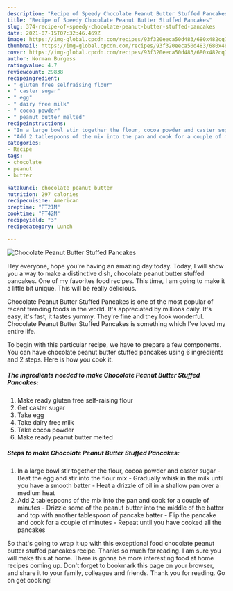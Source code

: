 ```yaml
---
description: "Recipe of Speedy Chocolate Peanut Butter Stuffed Pancakes"
title: "Recipe of Speedy Chocolate Peanut Butter Stuffed Pancakes"
slug: 374-recipe-of-speedy-chocolate-peanut-butter-stuffed-pancakes
date: 2021-07-15T07:32:46.469Z
image: https://img-global.cpcdn.com/recipes/93f320eeca50d483/680x482cq70/chocolate-peanut-butter-stuffed-pancakes-recipe-main-photo.jpg
thumbnail: https://img-global.cpcdn.com/recipes/93f320eeca50d483/680x482cq70/chocolate-peanut-butter-stuffed-pancakes-recipe-main-photo.jpg
cover: https://img-global.cpcdn.com/recipes/93f320eeca50d483/680x482cq70/chocolate-peanut-butter-stuffed-pancakes-recipe-main-photo.jpg
author: Norman Burgess
ratingvalue: 4.7
reviewcount: 29838
recipeingredient:
- " gluten free selfraising flour"
- " caster sugar"
- " egg"
- " dairy free milk"
- " cocoa powder"
- " peanut butter melted"
recipeinstructions:
- "In a large bowl stir together the flour, cocoa powder and caster sugar Beat the egg and stir into the flour mix Gradually whisk in the milk until you have a smooth batter Heat a drizzle of oil in a shallow pan over a medium heat"
- "Add 2 tablespoons of the mix into the pan and cook for a couple of minutes Drizzle some of the peanut butter into the middle of the batter and top with another tablespoon of pancake batter Flip the pancake and cook for a couple of minutes Repeat until you have cooked all the pancakes"
categories:
- Recipe
tags:
- chocolate
- peanut
- butter

katakunci: chocolate peanut butter 
nutrition: 297 calories
recipecuisine: American
preptime: "PT21M"
cooktime: "PT42M"
recipeyield: "3"
recipecategory: Lunch

---
```



![Chocolate Peanut Butter Stuffed Pancakes](https://img-global.cpcdn.com/recipes/93f320eeca50d483/680x482cq70/chocolate-peanut-butter-stuffed-pancakes-recipe-main-photo.jpg)

Hey everyone, hope you're having an amazing day today. Today, I will show you a way to make a distinctive dish, chocolate peanut butter stuffed pancakes. One of my favorites food recipes. This time, I am going to make it a little bit unique. This will be really delicious.



Chocolate Peanut Butter Stuffed Pancakes is one of the most popular of recent trending foods in the world. It's appreciated by millions daily. It's easy, it's fast, it tastes yummy. They're fine and they look wonderful. Chocolate Peanut Butter Stuffed Pancakes is something which I've loved my entire life.


To begin with this particular recipe, we have to prepare a few components. You can have chocolate peanut butter stuffed pancakes using 6 ingredients and 2 steps. Here is how you cook it.

<!--inarticleads1-->

##### The ingredients needed to make Chocolate Peanut Butter Stuffed Pancakes:

1. Make ready  gluten free self-raising flour
1. Get  caster sugar
1. Take  egg
1. Take  dairy free milk
1. Take  cocoa powder
1. Make ready  peanut butter melted




<!--inarticleads2-->

##### Steps to make Chocolate Peanut Butter Stuffed Pancakes:

1. In a large bowl stir together the flour, cocoa powder and caster sugar - Beat the egg and stir into the flour mix - Gradually whisk in the milk until you have a smooth batter - Heat a drizzle of oil in a shallow pan over a medium heat
1. Add 2 tablespoons of the mix into the pan and cook for a couple of minutes - Drizzle some of the peanut butter into the middle of the batter and top with another tablespoon of pancake batter - Flip the pancake and cook for a couple of minutes - Repeat until you have cooked all the pancakes




So that's going to wrap it up with this exceptional food chocolate peanut butter stuffed pancakes recipe. Thanks so much for reading. I am sure you will make this at home. There is gonna be more interesting food at home recipes coming up. Don't forget to bookmark this page on your browser, and share it to your family, colleague and friends. Thank you for reading. Go on get cooking!
